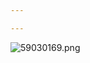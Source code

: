 ```yaml
---

---
```



![59030169.png](https://cdn.hashnode.com/res/hashnode/image/upload/v1617610687467/JrURQzTlw.png)
